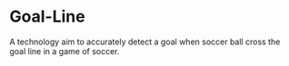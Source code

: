 # Goal-Line
A technology aim to accurately detect a goal when soccer ball cross the goal line in a game of soccer.
